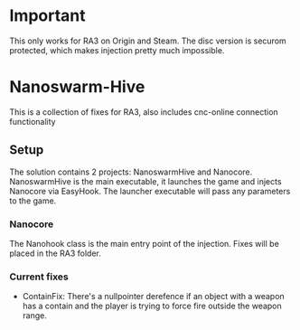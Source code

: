 # Important
This only works for RA3 on Origin and Steam. The disc version is securom protected, which makes injection pretty much impossible.

# Nanoswarm-Hive
This is a collection of fixes for RA3, also includes cnc-online connection functionality

## Setup
The solution contains 2 projects: NanoswarmHive and Nanocore. NanoswarmHive is the main executable, it launches the game and injects Nanocore via EasyHook. The launcher executable will pass any parameters to the game.

### Nanocore
The Nanohook class is the main entry point of the injection. Fixes will be placed in the RA3 folder.

### Current fixes

* ContainFix: There's a nullpointer derefence if an object with a weapon has a contain and the player is trying to force fire outside the weapon range.
